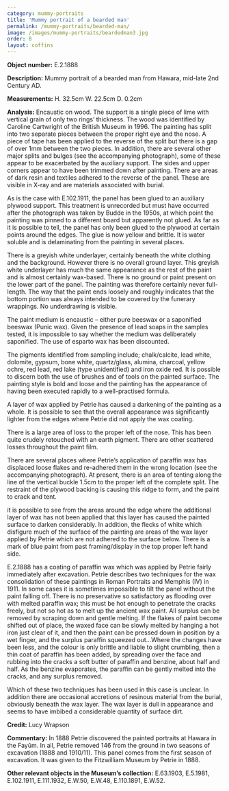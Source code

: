 ```yaml
---
category: mummy-portraits
title: 'Mummy portrait of a bearded man'
permalink: /mummy-portraits/bearded-man/
image: /images/mummy-portraits/beardedman3.jpg
order: 8
layout: coffins
---
```


**Object number:** E.2.1888

**Description:** Mummy portrait of a bearded man from Hawara, mid-late 2nd Century AD.

**Measurements:** H. 32.5cm W. 22.5cm D. 0.2cm 

**Analysis:** Encaustic on wood. The support is a single piece of lime with vertical grain of only two rings’ thickness. The wood was identified by Caroline Cartwright of the British Museum in 1996. The painting has split into two separate pieces between the proper right eye and the nose. A piece of tape has been applied to the reverse of the split but there is a gap of over 1mm between the two pieces. In addition, there are several other major splits and bulges (see the accompanying photograph), some of these appear to be exacerbated by the auxiliary support. The sides and upper corners appear to have been trimmed down after painting. There are areas of dark resin and textiles adhered to the reverse of the panel. These are visible in X-ray and are materials associated with burial.

As is the case with E.102.1911, the panel has been glued to an auxiliary plywood support. This treatment is unrecorded but must have occurred after the photograph was taken by Budde in the 1950s, at which point the painting was pinned to a different board but apparently not glued. As far as it is possible to tell, the panel has only been glued to the plywood at certain points around the edges. The glue is now yellow and brittle. It is water soluble and is delaminating from the painting in several places. 

There is a greyish white underlayer, certainly beneath the white clothing and the background. However there is no overall ground layer. This greyish white underlayer has much the same appearance as the rest of the paint and is almost certainly wax-based. There is no ground or paint present on the lower part of the panel. The painting was therefore certainly never full-length. The way that the paint ends loosely and roughly indicates that the bottom portion was always intended to be covered by the funerary wrappings. No underdrawing is visible.

The paint medium is encaustic – either pure beeswax or a saponified beeswax (Punic wax). Given the presence of lead soaps in the samples tested, it is impossible to say whether the medium was deliberately saponified. The use of esparto wax has been discounted.

The pigments identified from sampling include; chalk/calcite, lead white, dolomite, gypsum, bone white, quartz/glass, alumina, charcoal, yellow ochre, red lead, red lake (type unidentified) and iron oxide red. It is possible to discern both the use of brushes and of tools on the painted surface. The painting style is bold and loose and the painting has the appearance of having been executed rapidly to a well-practised formula.

A layer of wax applied by Petrie has caused a darkening of the painting as a whole. It is possible to see that the overall appearance was significantly lighter from the edges where Petrie did not apply the wax coating. 

There is a large area of loss to the proper left of the nose. This has been quite crudely retouched with an earth pigment. There are other scattered losses throughout the paint film.

There are several places where Petrie’s application of paraffin wax has displaced loose flakes and re-adhered them in the wrong location (see the accompanying photograph). At present, there is an area of tenting along the line of the vertical buckle 1.5cm to the proper left of the complete split. The restraint of the plywood backing is causing this ridge to form, and the paint to crack and tent.

it is possible to see from the areas around the edge where the additional layer of wax has not been applied that this layer has caused the painted surface to darken considerably. In addition, the flecks of white which disfigure much of the surface of the painting are areas of the wax layer applied by Petrie which are not adhered to the surface below. There is a mark of blue paint from past framing/display in the top proper left hand side.

E.2.1888 has a coating of paraffin wax which was applied by Petrie fairly immediately after excavation. Petrie describes two techniques for the wax consolidation of these paintings in Roman Portraits and Memphis (IV) in 1911. In some cases it is sometimes impossible to tilt the panel without the paint falling off. There is no preservative so satisfactory as flooding over with melted paraffin wax; this must be hot enough to penetrate the cracks freely, but not so hot as to melt up the ancient wax paint. All surplus can be removed by scraping down and gentle melting. If the flakes of paint become shifted out of place, the waxed face can be slowly melted by hanging a hot iron just clear of it, and then the paint can be pressed down in position by a wet finger, and the surplus paraffin squeezed out…Where the changes have been less, and the colour is only brittle and liable to slight crumbling, then a thin coat of paraffin has been added, by spreading over the face and rubbing into the cracks a soft butter of paraffin and benzine, about half and half. As the benzine evaporates, the paraffin can be gently melted into the cracks, and any surplus removed. 

Which of these two techniques has been used in this case is unclear. In addition there are occasional accretions of resinous material from the burial, obviously beneath the wax layer. The wax layer is dull in appearance and seems to have imbibed a considerable quantity of surface dirt. 

**Credit:** Lucy Wrapson

**Commentary:** In 1888 Petrie discovered the painted portraits at Hawara in the Fayûm. In all, Petrie removed 146 from the ground in two seasons of excavation (1888 and 1910/11). This panel comes from the first season of excavation. It was given to the Fitzwilliam Museum by Petrie in 1888.

**Other relevant objects in the Museum’s collection:** E.63.1903, E.5.1981, E.102.1911, E.111.1932, E.W.50, E.W.48, E.110.1891, E.W.52. 
